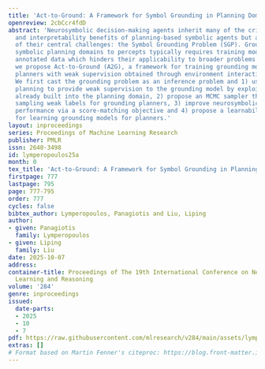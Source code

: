 ```yaml
---
title: 'Act-to-Ground: A Framework for Symbol Grounding in Planning Domains'
openreview: 2cbCcr4fdD
abstract: 'Neurosymbolic decision-making agents inherit many of the critical transparency
  and interpretability benefits of planning-based symbolic agents but also face one
  of their central challenges: the Symbol Grounding Problem (SGP). Grounding hand-crafted
  symbolic planning domains to percepts typically requires training models with extensive
  annotated data which hinders their applicability to broader problems. In this work
  we propose Act-to-Ground (A2G), a framework for training grounding models for symbolic
  planners with weak supervision obtained through environment interaction or demonstrations.
  We first cast the grounding problem as an inference problem and 1) use satisfiability-based
  planning to provide weak supervision to the grounding model by exploiting knowledge
  already built into the planning domain, 2) propose an MCMC sampler that enables
  sampling weak labels for grounding planners, 3) improve neurosymbolic grounding
  performance via a score-matching objective and 4) propose a learnability condition
  for learning grounding models for planners.'
layout: inproceedings
series: Proceedings of Machine Learning Research
publisher: PMLR
issn: 2640-3498
id: lymperopoulos25a
month: 0
tex_title: 'Act-to-Ground: A Framework for Symbol Grounding in Planning Domains'
firstpage: 777
lastpage: 795
page: 777-795
order: 777
cycles: false
bibtex_author: Lymperopoulos, Panagiotis and Liu, Liping
author:
- given: Panagiotis
  family: Lymperopoulos
- given: Liping
  family: Liu
date: 2025-10-07
address:
container-title: Proceedings of The 19th International Conference on Neurosymbolic
  Learning and Reasoning
volume: '284'
genre: inproceedings
issued:
  date-parts:
  - 2025
  - 10
  - 7
pdf: https://raw.githubusercontent.com/mlresearch/v284/main/assets/lymperopoulos25a/lymperopoulos25a.pdf
extras: []
# Format based on Martin Fenner's citeproc: https://blog.front-matter.io/posts/citeproc-yaml-for-bibliographies/
---
```


